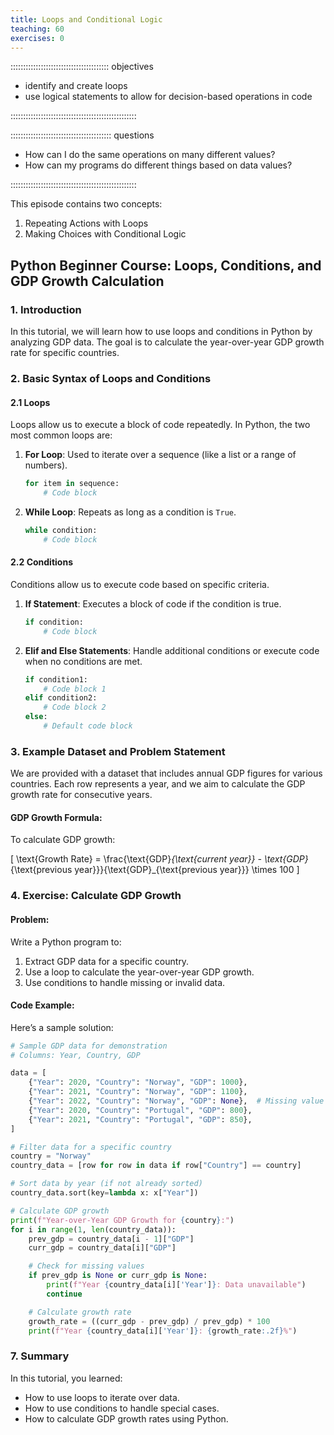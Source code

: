 ```yaml
---
title: Loops and Conditional Logic
teaching: 60
exercises: 0
---
```


::::::::::::::::::::::::::::::::::::::: objectives

- identify and create loops
- use logical statements to allow for decision-based operations in code

::::::::::::::::::::::::::::::::::::::::::::::::::

:::::::::::::::::::::::::::::::::::::::: questions

- How can I do the same operations on many different values?
- How can my programs do different things based on data values?

::::::::::::::::::::::::::::::::::::::::::::::::::

This episode contains two concepts:

1. Repeating Actions with Loops
2. Making Choices with Conditional Logic

## Python Beginner Course: Loops, Conditions, and GDP Growth Calculation

### 1. Introduction
In this tutorial, we will learn how to use loops and conditions in Python by analyzing GDP data. The goal is to calculate the year-over-year GDP growth rate for specific countries.

### 2. Basic Syntax of Loops and Conditions

#### 2.1 Loops
Loops allow us to execute a block of code repeatedly. In Python, the two most common loops are:

1. **For Loop**: Used to iterate over a sequence (like a list or a range of numbers).
   ```python
   for item in sequence:
       # Code block
   ```

2. **While Loop**: Repeats as long as a condition is `True`.
   ```python
   while condition:
       # Code block
   ```

#### 2.2 Conditions
Conditions allow us to execute code based on specific criteria.

1. **If Statement**: Executes a block of code if the condition is true.
   ```python
   if condition:
       # Code block
   ```

2. **Elif and Else Statements**: Handle additional conditions or execute code when no conditions are met.
   ```python
   if condition1:
       # Code block 1
   elif condition2:
       # Code block 2
   else:
       # Default code block
   ```

### 3. Example Dataset and Problem Statement

We are provided with a dataset that includes annual GDP figures for various countries. Each row represents a year, and we aim to calculate the GDP growth rate for consecutive years.

#### GDP Growth Formula:
To calculate GDP growth:

\[ \text{Growth Rate} = \frac{\text{GDP}_{\text{current year}} - \text{GDP}_{\text{previous year}}}{\text{GDP}_{\text{previous year}}} \times 100 \]

### 4. Exercise: Calculate GDP Growth
#### Problem:
Write a Python program to:
1. Extract GDP data for a specific country.
2. Use a loop to calculate the year-over-year GDP growth.
3. Use conditions to handle missing or invalid data.

#### Code Example:
Here’s a sample solution:

```python
# Sample GDP data for demonstration
# Columns: Year, Country, GDP

data = [
    {"Year": 2020, "Country": "Norway", "GDP": 1000},
    {"Year": 2021, "Country": "Norway", "GDP": 1100},
    {"Year": 2022, "Country": "Norway", "GDP": None},  # Missing value example
    {"Year": 2020, "Country": "Portugal", "GDP": 800},
    {"Year": 2021, "Country": "Portugal", "GDP": 850},
]

# Filter data for a specific country
country = "Norway"
country_data = [row for row in data if row["Country"] == country]

# Sort data by year (if not already sorted)
country_data.sort(key=lambda x: x["Year"])

# Calculate GDP growth
print(f"Year-over-Year GDP Growth for {country}:")
for i in range(1, len(country_data)):
    prev_gdp = country_data[i - 1]["GDP"]
    curr_gdp = country_data[i]["GDP"]

    # Check for missing values
    if prev_gdp is None or curr_gdp is None:
        print(f"Year {country_data[i]['Year']}: Data unavailable")
        continue

    # Calculate growth rate
    growth_rate = ((curr_gdp - prev_gdp) / prev_gdp) * 100
    print(f"Year {country_data[i]['Year']}: {growth_rate:.2f}%")
```

### 7. Summary
In this tutorial, you learned:
- How to use loops to iterate over data.
- How to use conditions to handle special cases.
- How to calculate GDP growth rates using Python.


